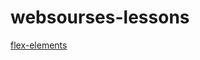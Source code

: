 # websourses-lessons
 
[flex-elements](https://tentax.github.io/websourses-lessons/flex-elements/index.html)